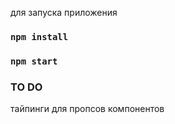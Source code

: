 для запуска приложения
###  `npm install`
###  `npm start`

### TO DO
тайпинги для пропсов компонентов

